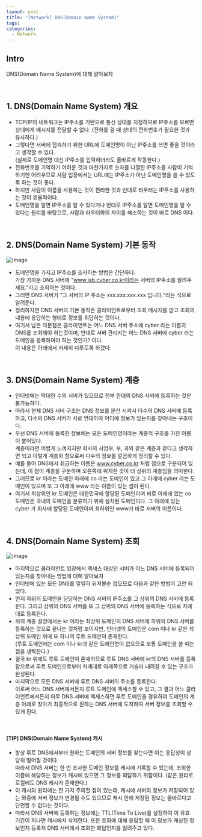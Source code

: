 ```yaml
---
layout: post
title: "[Network] DNS(Domain Name System)"
tags: 
categories:
  - Network
---
```


## Intro
DNS(Domain Name System)에 대해 알아보자

<br>

## 1. DNS(Domain Name System) 개요

 - TCP/IP의 네트워크는 IP주소를 기반으로 통신 상대를 지정하므로 IP주소를 모르면 상대에게 메시지를 전달할 수 없다. (전화를 걸 때 상대의 전화번호가 필요한 것과 유사하다.)
 - 그렇다면 서버에 접속하기 위한 URL에 도메인명이 아닌 IP주소를 쓰면 좋을 것이라고 생각할 수 있다. <br> (실제로 도메인명 대신 IP주소를 입력하더라도 올바르게 작동한다.)
 - 전화번호를 기억하기 어려운 것과 마찬가지로 숫자를 나열한 IP주소를 사람이 기억하기엔 어려우므로 사람 입장에서는 URL에는 IP주소가 아닌 도메인명을 쓸 수 있도록 하는 것이 좋다.
 - 하지만 사람이 이름을 사용하는 것이 편리한 것과 반대로 라우터는 IP주소를 사용하는 것이 효율적이다.
 - 도메인명을 알면 IP주소를 알 수 있다거나 반대로 IP주소를 알면 도메인명을 알 수 있다는 원리를 바탕으로, 사람과 라우터와의 차이를 해소하는 것이 바로 DNS 이다.

<br>

## 2. DNS(Domain Name System) 기본 동작

![image](https://user-images.githubusercontent.com/51254582/185404768-a02f853e-9059-451e-9e7b-06253ee2c518.png)

 - 도메인명을 가지고 IP주소를 조사하는 방법은 간단하다. <br> 가장 가까운 DNS 서버에 "www.lab.cyber.co.kr이라는 서버의 IP주소를 알려주세요."라고 조회하는 것이다.
 - 그러면 DNS 서버가 "그 서버의 IP 주소는 xxx.xxx.xxx.xxx 입니다."라는 식으로 알려준다.
 - 정리하자면 DNS 서버의 기본 동작은 클라이언트로부터 조회 메시지를 받고 조회의 내용에 응답하는 형태로 정보를 회답하는 것이다.
 - 여기서 남은 의문점은 클라이언트는 어느 DNS 서버 주소에 cyber 라는 이름의 DNS를 조회해야 하는것이며, 반대로 서버 관리자는 어느 DNS 서버에 cyber 라는 도메인을 등록하여야 하는 것인가? 이다. <br> 이 내용은 아래에서 자세히 다루도록 하겠다.

<br>

## 3. DNS(Domain Name System) 계층

 - 인터넷에는 막대한 수의 서버가 있으므로 전부 한대의 DNS 서버에 등록하는 것은 불가능하다.
 - 따라서 현재 DNS 서버 구조는 DNS 정보를 분산 시켜서 다수의 DNS 서버에 등록하고, 다수의 DNS 서버가 서로 연대하여 어디에 정보가 있는지를 찾아내는 구조이다.
 - 우선 DNS 서버에 등록한 정보에는 모든 도메인명이라는 계층적 구조를 가진 이름이 붙어있다. <br> 계층이라면 어렵게 느껴지지만 회사의 사업부, 부, 과와 같은 계층과 같다고 생각하면 되고 이렇게 계층화 함으로써 다수의 정보를 깔끔하게 정리할 수 있다.
 - 예를 들어 DNS에서 취급하는 이름은 www.cyber.co.kr 처럼 점으로 구분되어 있는데, 이 점이 계층을 구분하며 오른쪽에 위치한 것이 더 상위의 계층임을 의미한다.
 - 그러므로 kr 이라는 도메인 아래에 co 라는 도메인이 있고 그 아래에 cyber 라는 도메인이 있으며 또 그 아래에 www 라는 이름이 있는 셈이 된다.
 - 여기서 최상위인 kr 도메인은 대한민국에 할당된 도메인이며 바로 아래에 있는 co 도메인은 국내의 도메인을 분류하기 위해 설치된 도메인이다. 그 아래에 있는 cyber 가 회사에 할당된 도메인이며 최하위인 www가 바로 서버의 이름이다.

<br>

## 4. DNS(Domain Name System) 조회

![image](https://user-images.githubusercontent.com/51254582/185416904-19762d47-a7c1-4fb6-b605-9fedd402f29c.png)

 - 마지막으로 클라이언트 입장에서 엑세스 대상인 서버가 어느 DNS 서버에 등록되어 있는지를 찾아내는 방법에 대해 알아보자
 - 인터넷에 있는 모든 DNS를 일일히 뒤져볼순 없으므로 다음과 같은 방법이 고안 되었다.
 - 먼저 하위의 도메인을 담당하는 DNS 서버의 IP주소를 그 상위의 DNS 서버에 등록한다. 그리고 상위의 DNS 서버를 또 그 상위의 DNS 서버에 등록하는 식으로 차례대로 등록한다.
 - 위의 계층 설명에서는 kr 이라는 최상위 도메인의 DNS 서버에 하위의 DNS 서버를 등록하는 것으로 끝나는 것처럼 보이지만, 인터넷의 도메인은 com 이나 kr 같은 최상위 도메인 위에 또 하나의 루트 도메인이 존재한다. <br> (루트 도메인에는 com 이나 kr과 같은 도메인명이 없으므로 보통 도메인을 쓸 때는 점을 생략한다.)
 - 결국 kr 위에도 루트 도메인이 존재하므로 루트 DNS 서버에 kr의 DNS 서버를 등록 함으로써 루트 도메인으로부터 차례대로 아래쪽으로 거슬러 내려갈 수 있는 구조가 완성된다.
 - 마지막으로 모든 DNS 서버에 루트 DNS 서버의 주소를 등록한다. <br> 이로써 어느 DNS 서버에서든지 루트 도메인에 엑세스할 수 있고, 그 결과 어느 클라이언트에서든지 아무 DNS 서버에 엑세스하면 루트 도메인을 경유하여 도메인의 계층 아래로 찾아가 최종적으로 원하는 DNS 서버에 도착하여 서버 정보를 조회할 수 있게 된다.

<br>

#### [TIP] DNS(Domain Name System) 캐시

 - 항상 루트 DNS에서부터 원하는 도메인의 서버 정보를 찾는다면 이는 응답성이 상당히 떨어질 것이다. <br> 따라서 DNS 서버는 한 번 조사한 도메인 정보를 캐시에 기록할 수 있는데, 조회한 이름에 해당하는 정보가 캐시에 있으면 그 정보를 회답하기 위함이다. (같은 원리로 로컬에도 DNS 캐시가 존재한다.)
 - 이 캐시의 원리에는 한 가지 주의할 점이 있는데, 캐시에 서버의 정보가 저장되어 있는 와중에 서버 정보가 변경될 수도 있으므로 캐시 안에 저장된 정보는 올바르다고 단언할 수 없다는 것이다.
 - 따라서 DNS 서버에 등록하는 정보에는 TTL(Time To Live)를 설정하여 이 유효 기간이 지나면 캐시에서 삭제한다. 또한 조회에 대해 응답할 때 이 정보가 캐싱된 정보인지 등록처 DNS 서버에서 조회한 회답인지를 알려주고 있다.
